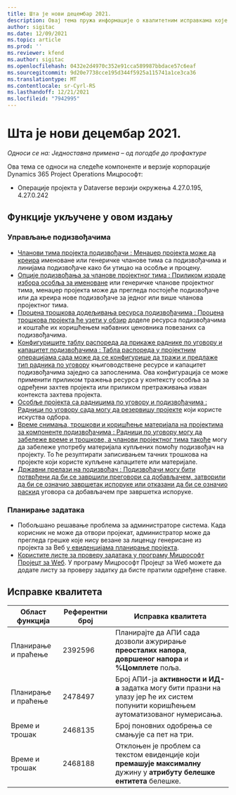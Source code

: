```yaml
---
title: Шта је нови децембар 2021.
description: Овај тема пружа информације о квалитетним исправкама које су доступне у издању примене лите операција пројекта у децембру 2021.
author: sigitac
ms.date: 12/09/2021
ms.topic: article
ms.prod: ''
ms.reviewer: kfend
ms.author: sigitac
ms.openlocfilehash: 0432e2d4970c352e91cca589987bbdace57c6eaf
ms.sourcegitcommit: 9d20e7738cce195d344f5925a115741a1ce3ca36
ms.translationtype: MT
ms.contentlocale: sr-Cyrl-RS
ms.lasthandoff: 12/21/2021
ms.locfileid: "7942995"
---
```

# <a name="whats-new-december-2021---project-operations-lite-deployment"></a>Шта је нови децембар 2021.

_Односи се на: Једноставна примена – од погодбе до профактуре_

Ова тема се односи на следеће компоненте и верзије корпорације Dynamics 365 Project Operations Мицрософт:

- Операције пројекта у Dataverse верзији окружења 4.27.0.195, 4.27.0.242


## <a name="features-included-in-this-release"></a>Функције укључене у овом издању

### <a name="subcontract-management"></a>Управљање подизвођачима 

- [Чланови тима пројекта подизвођачи : Менаџер пројекта може да креира](../subcontracting/subcontracting-project-team-members.md) именоване или генеричке чланове тима са подизвођачима и линијама подизвођаче како би утицао на особље и процену.
- [Опције подизвођања за чланове пројектног тима : Приликом израде избора особља за именоване](../subcontracting/subcon-options.md) или генеричке чланове пројектног тима, менаџер пројекта може да прегледа постојеће подизвођаче или да креира нове подизвођаче за једног или више чланова пројектног тима. 
- [Процена трошкова додељивања ресурса подизвођачима : Процена трошкова пројекта ће узети у обзир](../subcontracting/costing-subcon-ra.md) доделе ресурса подизвођачима и коштаће их коришћењем набавних ценовника повезаних са подизвођачима. 
- [Конфигуришите таблу распореда да прикаже раднике по уговору и капацитет подизвођачима : Табла распореда у пројектним операцијама сада може да се конфигурише да тражи и предлаже тип радника по уговору](../subcontracting/configure-sb-subcon.md) књиговодствене ресурсе и капацитет подизвођачима заједно са запосленима. Ова конфигурација се може применити приликом тражења ресурса у контексту особља за одређени захтев пројекта или приликом претраживања изван контекста захтева пројекта.
- [Особље пројекта са радницима по уговору и подизвођачима : Радници по уговору сада могу да резервишу пројекте](../subcontracting/staffing-cw.md) који користе искуства одбора.
- [Време снимања, трошкови и коришћење материјала на пројектима за компоненте подизвођачима : Радници по уговору могу да забележе време и трошкове, а чланови пројектног тима такође](../subcontracting/recording-subcon-actuals.md) могу да забележе употребу материјала купљених помоћу подизвођач на пројекту. То ће резултирати записивањем тачних трошкова на пројекте који користе купљене капацитете или материјале.
- [Државни прелази на подизвођач : Подизвођачи могу бити потврђени да би се завршили преговори са добављачем, затворили да би се означио завршетак испоруке или отказани да би се означио раскид](../subcontracting/subcon-states.md) уговора са добављачем пре завршетка испоруке.

### <a name="task-planning"></a>Планирање задатака
- Побољшано решавање проблема за администраторе система. Када корисник не може да отвори пројекат, администратор може да прегледа грешке које нису везане за лиценцу генерисане из пројекта за Веб [у евиденцијама планирање пројекта](../../project-management/schedule-api-logs.md).
- [Користите листе за проверу задатака у програму Мицрософт Пројецт за Wеб](https://support.microsoft.com/en-us/office/use-task-checklists-in-microsoft-project-for-the-web-c69bcf73-5c75-4ad3-9893-6d6f92360e9c). У програму Мицрософт Пројецт за Wеб можете да додате листу за проверу задатку да бисте пратили одређене ставке.

## <a name="quality-updates"></a>Исправке квалитета

| **Област функција** | **Референтни број** | **Исправка квалитета** |
| --- | --- | --- |
| Планирање и праћење | 2392596 | Планирајте да АПИ сада дозволи ажурирање **преосталих напора**, **довршеног напора** и **%Цомплете** поља. |
| Планирање и праћење | 2478497 | Број АПИ-ја **активности и** **ИД-а** задатка могу бити празни на улазу јер ће их систем попунити коришћењем аутоматизованог нумерисања.|
| Време и трошак | 2468135 | Број поновних одобрења се смањује са пет на три. |
| Време и трошак | 2468188 | Отклоњен је проблем са текстом евиденције који **премашује максималну** дужину у **атрибуту белешке ентитета** белешке. |
